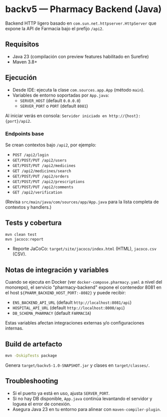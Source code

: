 # backv5 — Pharmacy Backend (Java)

Backend HTTP ligero basado en `com.sun.net.httpserver.HttpServer` que expone la API de Farmacia bajo el prefijo `/api2`.

## Requisitos

- Java 23 (compilación con preview features habilitado en Surefire)
- Maven 3.8+

## Ejecución

- Desde IDE: ejecuta la clase `com.sources.app.App` (método `main`).
- Variables de entorno soportadas por `App.java`:
  - `SERVER_HOST` (default `0.0.0.0`)
  - `SERVER_PORT` o `PORT` (default `8081`)

Al iniciar verás en consola: `Servidor iniciado en http://{host}:{port}/api2`.

### Endpoints base

Se crean contextos bajo `/api2`, por ejemplo:

- `POST /api2/login`
- `GET/POST/PUT /api2/users`
- `GET/POST/PUT /api2/medicines`
- `GET /api2/medicines/search`
- `GET/POST/PUT /api2/orders`
- `GET/POST/PUT /api2/prescriptions`
- `GET/POST/PUT /api2/comments`
- `GET /api2/verification`

(Revisa `src/main/java/com/sources/app/App.java` para la lista completa de contextos y handlers.)

## Tests y cobertura

```bash
mvn clean test
mvn jacoco:report
```

- Reporte JaCoCo: `target/site/jacoco/index.html` (HTML), `jacoco.csv` (CSV).

## Notas de integración y variables

Cuando se ejecuta en Docker (ver `docker-compose.pharmacy.yaml` a nivel del monorepo), el servicio "pharmacy-backend" expone el contenedor 8081 en el host `${PHARM_BACKEND_HOST_PORT:-8082}` y puede recibir:

- `ENS_BACKEND_API_URL` (default `http://localhost:8081/api`)
- `HOSPITAL_API_URL` (default `http://localhost:8000/api`)
- `DB_SCHEMA_PHARMACY` (default `FARMACIA`)

Estas variables afectan integraciones externas y/o configuraciones internas.

## Build de artefacto

```bash
mvn -DskipTests package
```

Genera `target/backv5-1.0-SNAPSHOT.jar` y clases en `target/classes/`.

## Troubleshooting

- Si el puerto ya está en uso, ajusta `SERVER_PORT`.
- Si no hay DB disponible, `App.java` continúa levantando el servidor y loguea el error de conexión.
- Asegura Java 23 en tu entorno para alinear con `maven-compiler-plugin`.
